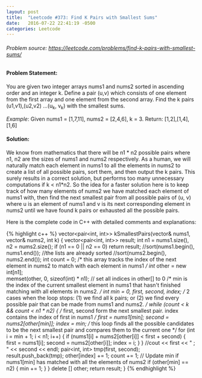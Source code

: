 ```yaml
---
layout: post
title:  "Leetcode #373: Find K Pairs with Smallest Sums"
date:   2016-07-22 22:41:19 -0500
categories: Leetcode
---
```


###### Problem source: <https://leetcode.com/problems/find-k-pairs-with-smallest-sums/> 
 
 
#### Problem Statement:
You are given two integer arrays nums1 and nums2 sorted in ascending order and an integer k. 
Define a pair (u,v) which consists of one element from the first array and one element from the second array.
Find the k pairs (u1,v1),(u2,v2) ...(u<sub>k</sub>, v<sub>k</sub>) with the smallest sums.
 
*Example*:
Given nums1 = [1,7,11], nums2 = [2,4,6], k = 3.
Return: [1,2],[1,4],[1,6]
 
 
#### Solution: 
We know from mathematics that there will be n1 * n2 possible pairs where n1, n2 are the sizes of nums1 and nums2 respectively. As a human, we will naturally match each element in nums1 to all the elements in nums2 to create a list of all possible pairs, sort them, and then output the k pairs. This surely results in a correct solution, but performs too many unnecessary computations if k < n1*n2. So the idea for a faster solution here is to keep track of how many elements of nums2 we have matched each element of nums1 with, then find the next smallest pair from all possible pairs of (u, v) where u is an element of nums1 and v is its next corresponding element in nums2 until we have found k pairs or exhausted all the possible pairs.
 
Here is the complete code in C++ with detailed comments and explanations:
 
{% highlight c++ %}
vector<pair<int, int>> kSmallestPairs(vector<int>& nums1, vector<int>& nums2, 
                                      int k) {
    vector<pair<int, int>> result;
    int n1 = nums1.size(), n2 = nums2.size();
    if (n1 == 0 || n2 == 0) return result;
    //sort(nums1.begin(), nums1.end());  //the lists are already sorted
	//sort(nums2.begin(), nums2.end());
	int count = 0;
    /* this array tracks the index of the next element in nums2
	to match with each element in nums1 */
    int* other = new int[n1];          
    memset(other, 0, sizeof(int) * n1);  // set all indices in other[] to 0
    /* min is the index of the current smallest element in nums1 
	that hasn't finished matching with all elements in nums2. */
    int min = 0, first, second, index;
    /* 2 cases when the loop stops: (1) we find all k pairs; or
      (2) we find every possible pair that can be made from nums1 and nums2. */
    while (count < k && count < n1 * n2) {
        /* first, second form the next smallest pair. 
		index contains the index of first in nums1 */
        first = nums1[min];
        second = nums2[other[min]];
        index = min;
        /* this loop finds all the possible candidates to be the next 
		smallest pair and compares them to the current one */
        for (int i = min + 1; i < n1; i++) {
            if (nums1[i] + nums2[other[i]] < first + second) {
                first = nums1[i];
                second = nums2[other[i]];
                index = i;
            }
        }
        //cout << first << " ; " << second << endl;
        pair<int, int> tmp(first, second);
        result.push_back(tmp);
        other[index] += 1;
        count += 1;
        // Update min if nums1[min] has matched with all the elements of nums2
        if (other[min] == n2) {
            min += 1;
        }
    }
    delete [] other;
    return result;
}
{% endhighlight %}
